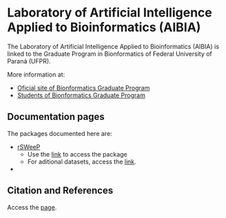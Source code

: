 # Laboratory of Artificial Intelligence Applied to Bioinformatics (AIBIA)

The Laboratory of Artificial Intelligence Applied to Bioinformatics (AIBIA) is linked to the Graduate Program in Bionformatics of Federal University of Paraná (UFPR).

More information at: 

- [Oficial site of Bionformatics Graduate Program](http://www.bioinfo.ufpr.br/en/)
- [Students of Bionformatics Graduate Program](https://www.bioinfodiscentes.com.br/)


## Documentation pages

The packages documented here are:

- [rSWeeP](https://camilapperico.github.io/rSWeeP)
  - Use the [link](https://github.com/CamilaPPerico/rSWeeP) to access the package
  - For aditional datasets, access the [link](https://github.com/CamilaPPerico/rSWeeP_datasets).
- 

## Citation and References 

Access the [page](https://camilapperico.github.io/citation).
